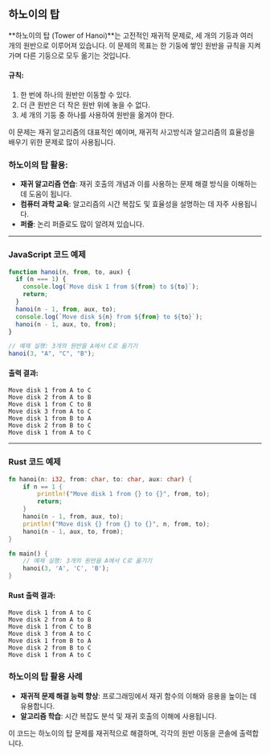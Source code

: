 ## 하노이의 탑

**하노이의 탑 (Tower of Hanoi)**는 고전적인 재귀적 문제로, 세 개의 기둥과 여러 개의 원반으로 이루어져 있습니다. 이 문제의 목표는 한 기둥에 쌓인 원반을 규칙을 지켜가며 다른 기둥으로 모두 옮기는 것입니다.

#### 규칙:

1. 한 번에 하나의 원반만 이동할 수 있다.
2. 더 큰 원반은 더 작은 원반 위에 놓을 수 없다.
3. 세 개의 기둥 중 하나를 사용하여 원반을 옮겨야 한다.

이 문제는 재귀 알고리즘의 대표적인 예이며, 재귀적 사고방식과 알고리즘의 효율성을 배우기 위한 문제로 많이 사용됩니다.

### 하노이의 탑 활용:

- **재귀 알고리즘 연습**: 재귀 호출의 개념과 이를 사용하는 문제 해결 방식을 이해하는 데 도움이 됩니다.
- **컴퓨터 과학 교육**: 알고리즘의 시간 복잡도 및 효율성을 설명하는 데 자주 사용됩니다.
- **퍼즐**: 논리 퍼즐로도 많이 알려져 있습니다.

---

### JavaScript 코드 예제

```javascript
function hanoi(n, from, to, aux) {
  if (n === 1) {
    console.log(`Move disk 1 from ${from} to ${to}`);
    return;
  }
  hanoi(n - 1, from, aux, to);
  console.log(`Move disk ${n} from ${from} to ${to}`);
  hanoi(n - 1, aux, to, from);
}

// 예제 실행: 3개의 원반을 A에서 C로 옮기기
hanoi(3, "A", "C", "B");
```

#### 출력 결과:

```
Move disk 1 from A to C
Move disk 2 from A to B
Move disk 1 from C to B
Move disk 3 from A to C
Move disk 1 from B to A
Move disk 2 from B to C
Move disk 1 from A to C
```

---

### Rust 코드 예제

```rust
fn hanoi(n: i32, from: char, to: char, aux: char) {
    if n == 1 {
        println!("Move disk 1 from {} to {}", from, to);
        return;
    }
    hanoi(n - 1, from, aux, to);
    println!("Move disk {} from {} to {}", n, from, to);
    hanoi(n - 1, aux, to, from);
}

fn main() {
    // 예제 실행: 3개의 원반을 A에서 C로 옮기기
    hanoi(3, 'A', 'C', 'B');
}
```

#### Rust 출력 결과:

```
Move disk 1 from A to C
Move disk 2 from A to B
Move disk 1 from C to B
Move disk 3 from A to C
Move disk 1 from B to A
Move disk 2 from B to C
Move disk 1 from A to C
```

### 하노이의 탑 활용 사례

- **재귀적 문제 해결 능력 향상**: 프로그래밍에서 재귀 함수의 이해와 응용을 높이는 데 유용합니다.
- **알고리즘 학습**: 시간 복잡도 분석 및 재귀 호출의 이해에 사용됩니다.

이 코드는 하노이의 탑 문제를 재귀적으로 해결하며, 각각의 원반 이동을 콘솔에 출력합니다.
